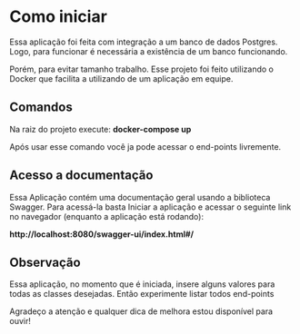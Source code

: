 <h1>Como iniciar</h1>
<p>Essa aplicação foi feita com integração a um banco de dados Postgres. Logo, para funcionar é necessária a existência de um
banco funcionando.</p>
<p>Porém, para evitar tamanho trabalho. Esse projeto foi feito utilizando o Docker que facilita a utilizando de um aplicação 
em equipe.</p>
<h2>Comandos</h2>
<p>Na raiz do projeto execute: <b>docker-compose up</b></p>
<p>Após usar esse comando você ja pode acessar o end-points livremente.</p>

<h2>Acesso a documentação </h2>
<p>Essa Aplicação contém uma documentação geral usando a biblioteca Swagger. Para acessá-la basta Iniciar a aplicação e acessar o seguinte link no navegador (enquanto a aplicação está rodando):</p>
<p><b>http://localhost:8080/swagger-ui/index.html#/</b></p>

<h2>Observação</h2>
<p>Essa aplicação, no momento que é iniciada, insere alguns valores para todas as classes desejadas. Então experimente listar todos end-points</p>

<p>Agradeço a atenção e qualquer dica de melhora estou disponível para ouvir!</p>
